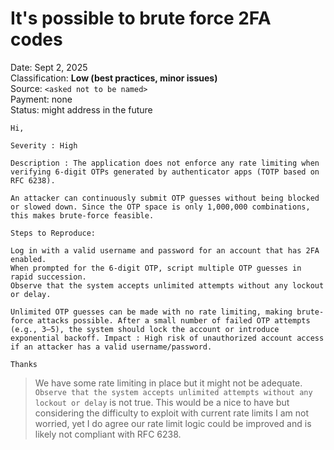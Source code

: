 # It's possible to brute force 2FA codes

Date: Sept 2, 2025<br/>
Classification: **Low (best practices, minor issues)**<br/>
Source: `<asked not to be named>`<br/>
Payment: none<br/>
Status: might address in the future<br/>

```
Hi, 

Severity : High

Description : The application does not enforce any rate limiting when verifying 6-digit OTPs generated by authenticator apps (TOTP based on RFC 6238). 

An attacker can continuously submit OTP guesses without being blocked or slowed down. Since the OTP space is only 1,000,000 combinations, this makes brute-force feasible. 

Steps to Reproduce:

Log in with a valid username and password for an account that has 2FA enabled. 
When prompted for the 6-digit OTP, script multiple OTP guesses in rapid succession. 
Observe that the system accepts unlimited attempts without any lockout or delay. 

Unlimited OTP guesses can be made with no rate limiting, making brute-force attacks possible. After a small number of failed OTP attempts (e.g., 3–5), the system should lock the account or introduce exponential backoff. Impact : High risk of unauthorized account access if an attacker has a valid username/password.

Thanks 
```

> We have some rate limiting in place but it might not be adequate. `Observe that the system accepts unlimited attempts without any lockout or delay` is not true. This would be a nice to have but considering the difficulty to exploit with current rate limits I am not worried, yet I do agree our rate limit logic could be improved and is likely not compliant with RFC 6238.
